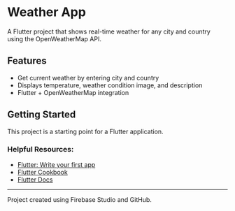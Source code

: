 # Weather App

A Flutter project that shows real-time weather for any city and country using the OpenWeatherMap API.

## Features

- Get current weather by entering city and country
- Displays temperature, weather condition image, and description
- Flutter + OpenWeatherMap integration

## Getting Started

This project is a starting point for a Flutter application.

### Helpful Resources:
- [Flutter: Write your first app](https://docs.flutter.dev/get-started/codelab)
- [Flutter Cookbook](https://docs.flutter.dev/cookbook)
- [Flutter Docs](https://docs.flutter.dev/)

---

Project created using Firebase Studio and GitHub.